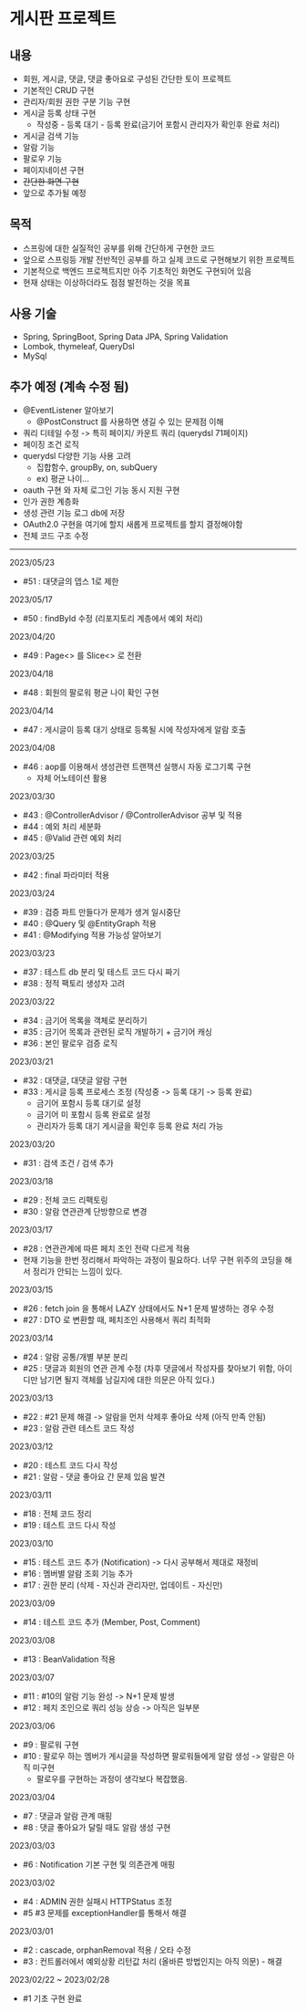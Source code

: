 # 게시판 프로젝트

## 내용

- 회원, 게시글, 댓글, 댓글 좋아요로 구성된 간단한 토이 프로젝트
- 기본적인 CRUD 구현
- 관리자/회원 권한 구분 기능 구현
- 게시글 등록 상태 구현 
  - 작성중 - 등록 대기 - 등록 완료(금기어 포함시 관리자가 확인후 완료 처리)
- 게시글 검색 기능
- 알람 기능
- 팔로우 기능
- 페이지네이션 구현
- ~~간단한 화면 구현~~
- 앞으로 추가될 예정

## 목적

- 스프링에 대한 실질적인 공부를 위해 간단하게 구현한 코드
- 앞으로 스프링등 개발 전반적인 공부를 하고 실제 코드로 구현해보기 위한 프로젝트
- 기본적으로 백엔드 프로젝트지만 아주 기초적인 화면도 구현되어 있음
- 현재 상태는 이상하더라도 점점 발전하는 것을 목표

## 사용 기술

- Spring, SpringBoot, Spring Data JPA, Spring Validation
- Lombok, thymeleaf, QueryDsl
- MySql

## 추가 예정 (계속 수정 됨)

- @EventListener 알아보기
  - @PostConstruct 를 사용하면 생길 수 있는 문제점 이해
- 쿼리 디테일 수정 -> 특히 페이지/ 카운트 쿼리 (querydsl 71페이지)
- 페이징 조건 로직
- querydsl 다양한 기능 사용 고려
   - 집합함수, groupBy, on, subQuery
   - ex) 평균 나이...
- oauth 구현 와 자체 로그인 기능 동시 지원 구현 
- 인가 권한 계층화
- 생성 관련 기능 로그 db에 저장
- OAuth2.0 구현을 여기에 할지 새롭게 프로젝트를 할지 결정해야함
- 전체 코드 구조 수정

---
2023/05/23
- #51 : 대댓글의 뎁스 1로 제한

2023/05/17
- #50 : findById 수정 (리포지토리 계층에서 예외 처리)

2023/04/20
- #49 : Page<> 를 Slice<> 로 전환 

2023/04/18
- #48 : 회원의 팔로워 평균 나이 확인 구현

2023/04/14
- #47 : 게시글이 등록 대기 상태로 등록될 시에 작성자에게 알람 호출

2023/04/08
- #46 : aop를 이용해서 생성관련 트랜잭션 실행시 자동 로그기록 구현
  - 자체 어노테이션 활용

2023/03/30
- #43 : @ControllerAdvisor / @ControllerAdvisor 공부 및 적용
- #44 : 예외 처리 세분화
- #45 : @Valid 관련 예외 처리

2023/03/25
- #42 : final 파라미터 적용

2023/03/24
- #39 : 검증 파트 만들다가 문제가 생겨 일시중단
- #40 : @Query 및 @EntityGraph 적용
- #41 : @Modifying 적용 가능성 알아보기

2023/03/23
- #37 : 테스트 db 분리 및 테스트 코드 다시 짜기
- #38 : 정적 팩토리 생성자 고려

2023/03/22
- #34 : 금기어 목록을 객체로 분리하기
- #35 : 금기어 목록과 관련된 로직 개발하기 + 금기어 캐싱
- #36 : 본인 팔로우 검증 로직

2023/03/21
- #32 : 대댓글, 대댓글 알람 구현
- #33 : 게시글 등록 프로세스 조정 (작성중 -> 등록 대기 -> 등록 완료)
  - 금기어 포함시 등록 대기로 설정
  - 금기어 미 포함시 등록 완료로 설정
  - 관리자가 등록 대기 게시글을 확인후 등록 완료 처리 가능

2023/03/20
- #31 : 검색 조건 / 검색 추가

2023/03/18
- #29 : 전체 코드 리팩토링
- #30 : 알람 연관관계 단방향으로 변경 

2023/03/17
- #28 : 연관관계에 따른 페치 조인 전략 다르게 적용
- 현재 기능을 한번 정리해서 파악하는 과정이 필요하다. 너무 구현 위주의 코딩을 해서 정리가 안되는 느낌이 있다.

2023/03/15
- #26 : fetch join 을 통해서 LAZY 상태에서도 N+1 문제 발생하는 경우 수정
- #27 : DTO 로 변환할 때, 페치조인 사용해서 쿼리 최적화

2023/03/14
- #24 : 알람 공통/개별 부분 분리
- #25 : 댓글과 회원의 연관 관계 수정 (차후 댓글에서 작성자를 찾아보기 위함, 아이디만 남기면 될지 객체를 남길지에 대한 의문은 아직 있다.)

2023/03/13
- #22 : #21 문제 해결 -> 알람을 먼저 삭제후 좋아요 삭제 (아직 만족 안됨)
- #23 : 알람 관련 테스트 코드 작성

2023/03/12
- #20 : 테스트 코드 다시 작성
- #21 : 알람 - 댓글 좋아요 간 문제 있음 발견

2023/03/11
- #18 : 전체 코드 정리
- #19 : 테스트 코드 다시 작성

2023/03/10
- #15 : 테스트 코드 추가 (Notification) -> 다시 공부해서 제대로 재정비
- #16 : 멤버별 알람 조회 기능 추가
- #17 : 권한 분리 (삭제 - 자신과 관리자만, 업데이트 - 자신만)

2023/03/09
- #14 : 테스트 코드 추가 (Member, Post, Comment)

2023/03/08
- #13 : BeanValidation 적용

2023/03/07
- #11 : #10의 알람 기능 완성 -> N+1 문제 발생
- #12 : 페치 조인으로 쿼리 성능 상승 -> 아직은 일부분

2023/03/06
- #9 : 팔로워 구현
- #10 : 팔로우 하는 멤버가 게시글을 작성하면 팔로워들에게 알람 생성 -> 알람은 아직 미구현
  - 팔로우를 구현하는 과정이 생각보다 복잡했음.

2023/03/04
- #7 : 댓글과 알람 관계 매핑
- #8 : 댓글 좋아요가 달릴 때도 알람 생성 구현

2023/03/03
- #6 : Notification 기본 구현 및 의존관계 매핑

2023/03/02 
- #4 : ADMIN 권한 실패시 HTTPStatus 조정
- #5 #3 문제를 exceptionHandler를 통해서 해결

2023/03/01 
- #2 : cascade, orphanRemoval 적용 / 오타 수정 
- #3 : 컨트롤러에서 예외상황 리턴값 처리 (올바른 방법인지는 아직 의문) - 해결

2023/02/22 ~ 2023/02/28 
- #1 기초 구현 완료 

